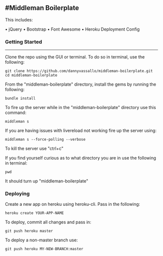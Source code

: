 #Middleman Boilerplate
-----------------------
This includes:

• jQuery
• Bootstrap
• Font Awesome
• Heroku Deployment Config


### Getting Started

------------------------
Clone the repo using the GUI or terminal. To do so in terminal, use the following:
```shell
git clone https://github.com/dannyvassallo/middleman-boilerplate.git
cd middleman-boilerplate
```

From the "middleman-boilerplate" directory, install the gems by running the following:
```shell
bundle install
```

To fire up the server while in the "middleman-boilerplate" directory use this command:
```shell
middleman s
```

If you are having issues with livereload not working fire up the server using:
```shell
middleman s --force-polling --verbose
```

To kill the server use "ctrl+c"

If you find yourself curious as to what directory you are in use the following in terminal:
```shell
pwd
```
It should turn up "middleman-boilerplate"

### Deploying

Create a new app on heroku using heroku-cli. Pass in the following:
```shell
heroku create YOUR-APP-NAME
```

To deploy, commit all changes and pass in:
```shell
git push heroku master
```

To deploy a non-master branch use:
```shell
git push heroku MY-NEW-BRANCH:master
```
